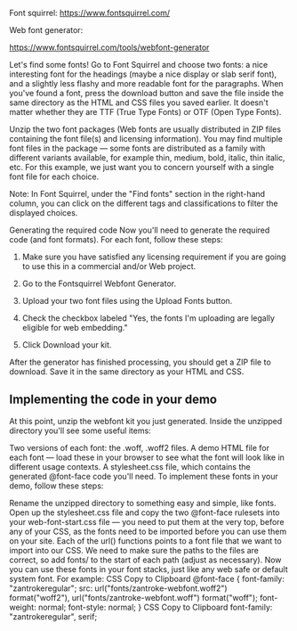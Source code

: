 Font squirrel:
https://www.fontsquirrel.com/

Web font generator:

https://www.fontsquirrel.com/tools/webfont-generator


Let's find some fonts! Go to Font Squirrel and choose two fonts: a nice interesting font for the headings (maybe a nice display or slab serif font), and a slightly less flashy and more readable font for the paragraphs. When you've found a font, press the download button and save the file inside the same directory as the HTML and CSS files you saved earlier. It doesn't matter whether they are TTF (True Type Fonts) or OTF (Open Type Fonts).

Unzip the two font packages (Web fonts are usually distributed in ZIP files containing the font file(s) and licensing information). You may find multiple font files in the package — some fonts are distributed as a family with different variants available, for example thin, medium, bold, italic, thin italic, etc. For this example, we just want you to concern yourself with a single font file for each choice.

Note: In Font Squirrel, under the "Find fonts" section in the right-hand column, you can click on the different tags and classifications to filter the displayed choices.

Generating the required code
Now you'll need to generate the required code (and font formats). For each font, follow these steps:

1. Make sure you have satisfied any licensing requirement if you are going to use this in a commercial and/or Web project.

2. Go to the Fontsquirrel Webfont Generator.

3. Upload your two font files using the Upload Fonts button.

4. Check the checkbox labeled "Yes, the fonts I'm uploading are legally eligible for web embedding."

5. Click Download your kit.

After the generator has finished processing, you should get a ZIP file to download. Save it in the same directory as your HTML and CSS.



## Implementing the code in your demo


At this point, unzip the webfont kit you just generated. Inside the unzipped directory you'll see some useful items:

Two versions of each font: the .woff, .woff2 files.
A demo HTML file for each font — load these in your browser to see what the font will look like in different usage contexts.
A stylesheet.css file, which contains the generated @font-face code you'll need.
To implement these fonts in your demo, follow these steps:

Rename the unzipped directory to something easy and simple, like fonts.
Open up the stylesheet.css file and copy the two @font-face rulesets into your web-font-start.css file — you need to put them at the very top, before any of your CSS, as the fonts need to be imported before you can use them on your site.
Each of the url() functions points to a font file that we want to import into our CSS. We need to make sure the paths to the files are correct, so add fonts/ to the start of each path (adjust as necessary).
Now you can use these fonts in your font stacks, just like any web safe or default system font. For example:
CSS
Copy to Clipboard
@font-face {
  font-family: "zantrokeregular";
  src:
    url("fonts/zantroke-webfont.woff2") format("woff2"),
    url("fonts/zantroke-webfont.woff") format("woff");
  font-weight: normal;
  font-style: normal;
}
CSS
Copy to Clipboard
font-family: "zantrokeregular", serif;